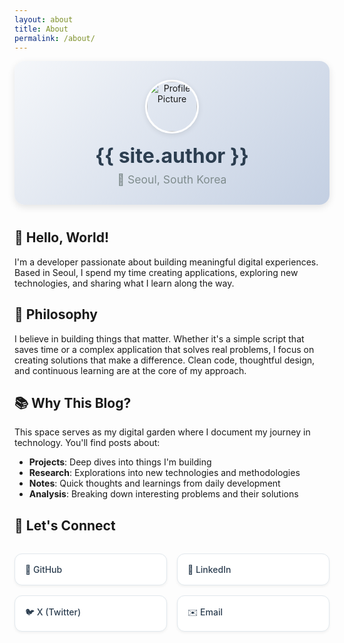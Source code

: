 ```yaml
---
layout: about
title: About
permalink: /about/
---
```


<div class="profile-header">
  <img src="{{ site.moving.avatar_url }}" alt="Profile Picture" class="profile-image">
  <div class="profile-info">
    <h1>{{ site.author }}</h1>
    <p class="location">📍 Seoul, South Korea</p>
  </div>
</div>

## 👋 Hello, World!

I'm a developer passionate about building meaningful digital experiences. Based in Seoul, I spend my time creating applications, exploring new technologies, and sharing what I learn along the way.

## 🎯 Philosophy

I believe in building things that matter. Whether it's a simple script that saves time or a complex application that solves real problems, I focus on creating solutions that make a difference. Clean code, thoughtful design, and continuous learning are at the core of my approach.

## 📚 Why This Blog?

This space serves as my digital garden where I document my journey in technology. You'll find posts about:

- **Projects**: Deep dives into things I'm building
- **Research**: Explorations into new technologies and methodologies  
- **Notes**: Quick thoughts and learnings from daily development
- **Analysis**: Breaking down interesting problems and their solutions

## 🤝 Let's Connect

<div class="connect-links">
  <a href="https://github.com/{{ site.moving.social_links.github }}" target="_blank" rel="noopener noreferrer">
    🐙 GitHub
  </a>
  <a href="https://www.linkedin.com/in/{{ site.moving.social_links.linkedin }}/" target="_blank" rel="noopener noreferrer">
    💼 LinkedIn
  </a>
  <a href="https://x.com/dmp100379702" target="_blank" rel="noopener noreferrer">
    🐦 X (Twitter)
  </a>
  <a href="mailto:{{ site.email }}">
    ✉️ Email
  </a>
</div>

<style>
/* FORCE UPDATE - Profile Center Alignment v2 - MAXIMUM OVERRIDE */
.profile-header {
  display: flex !important;
  align-items: center !important;
  justify-content: center !important;
  flex-direction: column !important;
  text-align: center !important;
  margin-bottom: 40px !important;
  padding: 30px !important;
  background: linear-gradient(135deg, #f5f7fa 0%, #c3cfe2 100%) !important;
  border-radius: 16px !important;
  box-shadow: 0 4px 12px rgba(0,0,0,0.1) !important;
}

.profile-header * {
  text-align: center !important;
}

.profile-image {
  width: 80px !important;
  height: 80px !important;
  border-radius: 50% !important;
  margin-bottom: 16px !important;
  margin-left: auto !important;
  margin-right: auto !important;
  border: 3px solid #fff !important;
  box-shadow: 0 2px 8px rgba(0,0,0,0.1) !important;
  display: block !important;
}

.profile-info {
  text-align: center !important;
  width: 100% !important;
}

.profile-info h1 {
  margin: 0 0 8px 0 !important;
  font-size: 2rem !important;
  color: #2c3e50 !important;
  text-align: center !important;
  width: 100% !important;
}

.location {
  margin: 0 !important;
  color: #7f8c8d !important;
  font-size: 1.1rem !important;
  text-align: center !important;
  width: 100% !important;
}

.connect-links {
  display: grid;
  grid-template-columns: repeat(auto-fit, minmax(200px, 1fr));
  gap: 16px;
  margin-top: 32px;
}

.connect-links a {
  display: flex;
  align-items: center;
  padding: 16px;
  background: #fff;
  border: 1px solid #e1e8ed;
  border-radius: 12px;
  text-decoration: none;
  color: #2c3e50;
  font-weight: 500;
  transition: all 0.2s ease;
  box-shadow: 0 2px 4px rgba(0,0,0,0.05);
}

.connect-links a:hover {
  transform: translateY(-2px);
  box-shadow: 0 4px 12px rgba(0,0,0,0.1);
  border-color: #667eea;
  color: #667eea;
}

.notion-embed {
  margin: 40px 0;
  border-radius: 12px;
  overflow: hidden;
  box-shadow: 0 4px 12px rgba(0,0,0,0.1);
}

.notion-embed iframe {
  display: block;
  border: none;
  background: #fff;
}

@media (max-width: 900px) {
  .notion-embed {
    margin: 30px 0;
  }
  
  .notion-embed iframe {
    height: 500px;
  }
  
  .profile-header {
    padding: 20px 15px !important;
    margin-bottom: 30px !important;
  }
  
  .profile-image {
    width: 60px !important;
    height: 60px !important;
    margin-bottom: 12px !important;
    border-width: 2px !important;
  }
  
  .profile-info h1 {
    font-size: 1.5rem !important;
    margin-bottom: 6px !important;
  }
  
  .location {
    font-size: 0.9rem !important;
  }
  
  .connect-links {
    grid-template-columns: 1fr;
    gap: 12px !important;
    margin-top: 24px !important;
  }
  
  .connect-links a {
    padding: 12px 16px !important;
    font-size: 0.9rem !important;
  }
}
</style>
